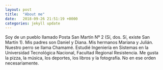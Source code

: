 ```yaml
---
layout: post
title:  "About me"
date:   2018-09-26 21:51:19 +0000
categories: jekyll update
---
```

Soy de un pueblo llamado Posta San Martín Nº 2 (Sí, dos. Sí, existe San Martín 1).
Mis padres son Daniel y Diana. Mis hermanos Mariana y Julián. Nuestro perro se llama Chamamé.
Estudié Ingeniería en Sistemas en la Universidad Tecnológica Nacional, Facultad Regional Resistencia.
Me gusta la pizza, la música, los deportes, los libros y la fotografía. No en ese orden necesariamente.

